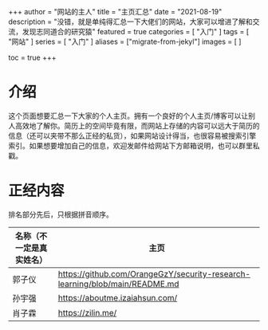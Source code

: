 +++
author = "网站的主人"
title = "主页汇总"
date = "2021-08-19"
description = "没错，就是单纯得汇总一下大佬们的网站，大家可以增进了解和交流，发现志同道合的研究猿"
featured = true
categories = [
  "入门"
]
tags = [
  "网站"
]
series = [
  "入门"
]
aliases = ["migrate-from-jekyl"]
images = [
]

toc = true
+++

# 介绍
这个页面想要汇总一下大家的个人主页。拥有一个良好的个人主页/博客可以让别人高效地了解你。简历上的空间毕竟有限，而网站上存储的内容可以远大于简历的信息（还可以夹带不那么正经的私货），如果网站设计得当，也很容易被搜索引擎索引。如果想要增加自己的信息，欢迎发邮件给网站下方邮箱说明，也可以群里私戳。

# 正经内容

排名部分先后，只根据拼音顺序。

|名称（不一定是真实姓名）|主页|
|-|-|
|郭子仪|https://github.com/OrangeGzY/security-research-learning/blob/main/README.md|
|孙宇强|https://aboutme.izaiahsun.com/|
|肖子霖|https://zilin.me/|

